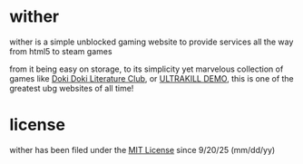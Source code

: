 # wither
wither is a simple unblocked gaming website to provide services all the way from html5 to steam games

from it being easy on storage, to its simplicity yet marvelous collection of games like [Doki Doki Literature Club](https://ddlc.moe/), or [ULTRAKILL DEMO](https://store.steampowered.com/app/1229490/ULTRAKILL/), this is one of the greatest ubg websites of all time! 

# license
wither has been filed under the [MIT License](https://choosealicense.com/licenses/mit/) since 9/20/25 (mm/dd/yy)
